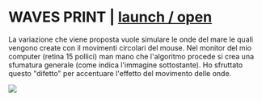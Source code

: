 # WAVES PRINT | [launch / open](http://dsii-2016-unirsm.github.io/p5/10print/romana31f)

La variazione che viene proposta vuole simulare le onde del mare le quali vengono create con il movimenti circolari del mouse.
Nel monitor del mio computer (retina 15 pollici) man mano che l'algoritmo procede si crea una sfumatura generale (come indica l'immagine sottostante). Ho sfruttato questo "difetto" per accentuare l'effetto del movimento delle onde. 

![](http://i.imgur.com/5PsNzIl.jpg)
